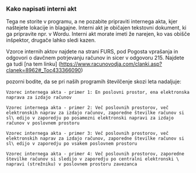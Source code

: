 

### Kako napisati interni akt

Tega ne storite v programu, a ne pozabite pripraviti internega akta, kjer naštejete lokacije in blagajne. Interni akt je običajen tekstovni dokument, ki ga 
pripravite npr. v Wordu. Interni akt morate imeti že narejen, ko vas obišče inšpektor, drugače lahko sledi kazen.

Vzorce internih aktov najdete na strani FURS, pod Pogosta vprašanja in odgovori o davčnem potrjevanju računov in sicer v odgovoru 215. Najdete ga tudi [na tem linku] (https://www.racunovodja.com/clanki.asp?clanek=8962#_Toc433366090)

pozorni bodite, da se pri naših programih številčenje skozi leta nadaljuje:

    Vzorec internega akta - primer 1: En poslovni prostor, ena elektronska naprava za izdajo računov

    Vzorec internega akta - primer 2: Več poslovnih prostorov, več elektronskih naprav za izdajo računov, zaporedne številke računov si sl\ edijo v zaporedju po posamezni elektronski napravi za izdajo računov v poslovnem prostoru

    Vzorec internega akta - primer 3: Več poslovnih prostorov, več elektronskih naprav za izdajo računov, zaporedne številke računov si sl\ edijo v zaporedju po vsakem poslovnem prostoru

    Vzorec internega akta - primer 4: Več poslovnih prostorov, zaporedne številke računov si sledijo v zaporedju po centralni elektronski \ napravi (strežniku) v poslovnem prostoru zavezanca
